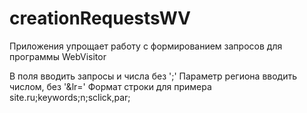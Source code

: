# creationRequestsWV
Приложения упрощает работу с формированием запросов для программы WebVisitor

В поля вводить запросы и числа без ';'
Параметр региона вводить числом, без '&lr='
Формат строки для примера site.ru;keywords;n;sclick,par;
